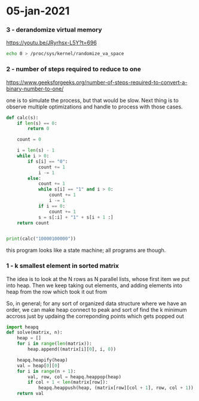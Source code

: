 # 05-jan-2021

### 3 - derandomize virtual memory

https://youtu.be/JRyrhsx-L5Y?t=696

```bash
echo 0 > /proc/sys/kernel/randomize_va_space
```


### 2 - number of steps required to reduce to one

https://www.geeksforgeeks.org/number-of-steps-required-to-convert-a-binary-number-to-one/

one is to simulate the process, but that would be slow. Next thing is to observe multiple optimizations and handle to process with those cases. 

```python
def calc(s):
    if len(s) == 0:
        return 0

    count = 0

    i = len(s) - 1
    while i > 0:
        if s[i] == "0":
            count += 1
            i -= 1
        else:
            count += 1
            while s[i] == "1" and i > 0:
                count += 1
                i -= 1
            if i == 0:
                count += 1
            s = s[:i] + "1" + s[i + 1 :]
    return count


print(calc("10000100000"))
```

this program looks like a state machine; all programs are though.

### 1 - k smallest element in sorted matrix

The idea is to look at the N rows as N parallel lists, whose first item we put into heap. Then we keep taking out elements, and adding elements into heap from the row which took it out from

So, in general; for any sort of organized data structure where we have an order, we can make heap connect to peak and sort of find the k minimum accross just by updaing the correponding points which gets popped out

```python
import heapq
def solve(matrix, n):
    heap = []
    for i in range(len(matrix)):
        heap.append((matrix[i][0], i, 0))

    heapq.heapify(heap)
    val = heap[0][0]
    for i in range(n + 1):
        val, row, col = heapq.heappop(heap)
        if col + 1 < len(matrix[row]):
            heapq.heappush(heap, (matrix[row][col + 1], row, col + 1))
    return val
